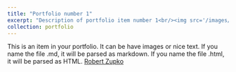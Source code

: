 ```yaml
---
title: "Portfolio number 1"
excerpt: "Description of portfolio item number 1<br/><img src='/images/500x300.png'>"
collection: portfolio
---
```


This is an item in your portfolio. It can be have images or nice text. If you name the file .md, it will be parsed as markdown. If you name the file .html, it will be parsed as HTML. 
[Robert Zupko](https://github.com/rjzupkoii)

